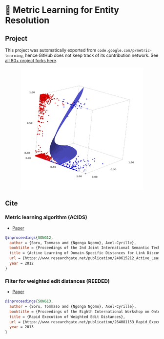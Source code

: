 # 📐 Metric Learning for Entity Resolution

## Project

This project was automatically exported from `code.google.com/p/metric-learning`, hence GitHub does not keep track of its contribution network. See [all 80+ project forks here](https://github.com/search?q=%22Automatically+exported+from+code.google.com%2Fp%2Fmetric-learning%22&type=Repositories).

<p align="center"><img src="https://raw.githubusercontent.com/mommi84/metric-learning/master/metric-learning/sage/images/abt-buy-tiny.png" width="400" height="400" title="ABT-Buy dataset similarity space"/></p>

## Cite

### Metric learning algorithm (ACIDS)

* [Paper](https://www.researchgate.net/publication/240615212_Active_Learning_of_Domain-Specific_Distances_for_Link_Discovery)

```bib
@inproceedings{SONG12,
  author = {Soru, Tommaso and {Ngonga Ngomo}, Axel-Cyrille},
  booktitle = {Proceedings of the 2nd Joint International Semantic Technology Conference (JIST)},
  title = {Active Learning of Domain-Specific Distances for Link Discovery},
  url = {https://www.researchgate.net/publication/240615212_Active_Learning_of_Domain-Specific_Distances_for_Link_Discovery},
  year = 2012
}
```

### Filter for weighted edit distances (REEDED)

* [Paper](https://www.researchgate.net/publication/264081153_Rapid_Execution_of_Weighted_Edit_Distances)

```bib
@inproceedings{SONG13,
  author = {Soru, Tommaso and {Ngonga Ngomo}, Axel-Cyrille},
  booktitle = {Proceedings of the Eighth International Workshop on Ontology Matching},
  title = {Rapid Execution of Weighted Edit Distances},
  url = {https://www.researchgate.net/publication/264081153_Rapid_Execution_of_Weighted_Edit_Distances},
  year = 2013
}
```
